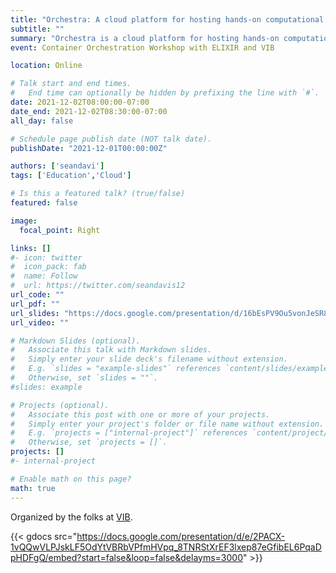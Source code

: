 ```yaml
---
title: "Orchestra: A cloud platform for hosting hands-on computational workshop environments"
subtitle: ""
summary: "Orchestra is a cloud platform for hosting hands-on computational workshop environments. In this talk, I review the detailed use case of Bioconductor Workshops and then proceed to a shallow dive into Kubernetes infrastructure that powers Orchestra."
event: Container Orchestration Workshop with ELIXIR and VIB

location: Online

# Talk start and end times.
#   End time can optionally be hidden by prefixing the line with `#`.
date: 2021-12-02T08:00:00-07:00
date_end: 2021-12-02T08:30:00-07:00
all_day: false

# Schedule page publish date (NOT talk date).
publishDate: "2021-12-01T00:00:00Z"

authors: ['seandavi']
tags: ['Education','Cloud']

# Is this a featured talk? (true/false)
featured: false

image:
  focal_point: Right

links: []
#- icon: twitter
#  icon_pack: fab
#  name: Follow
#  url: https://twitter.com/seandavis12
url_code: ""
url_pdf: ""
url_slides: "https://docs.google.com/presentation/d/16bEsPV9Ou5vonJeSR8_OZAcP6J2k5b40/edit?usp=sharing&ouid=115382847519797562473&rtpof=true&sd=true"
url_video: ""

# Markdown Slides (optional).
#   Associate this talk with Markdown slides.
#   Simply enter your slide deck's filename without extension.
#   E.g. `slides = "example-slides"` references `content/slides/example-slides.md`.
#   Otherwise, set `slides = ""`.
#slides: example

# Projects (optional).
#   Associate this post with one or more of your projects.
#   Simply enter your project's folder or file name without extension.
#   E.g. `projects = ["internal-project"]` references `content/project/deep-learning/index.md`.
#   Otherwise, set `projects = []`.
projects: []
#- internal-project

# Enable math on this page?
math: true
---
```


Organized by the folks at [VIB](https://www.bits.vib.be/bioit-at-vib).

{{< gdocs src="https://docs.google.com/presentation/d/e/2PACX-1vQQwVLPJskLF5OdYtVBRbVPfmHVpq_8TNRStXrEF3lxep87eGfibEL6PqaDpHDFgQ/embed?start=false&loop=false&delayms=3000" >}}